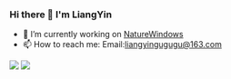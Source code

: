 ### Hi there 👋 I'm LiangYin

- 🔭 I’m currently working on [NatureWindows](https://github.com/NatureWindows)
- 📫 How to reach me: Email:liangyingugugu@163.com
<!--
**LiangYin233/LiangYin233** is a ✨ _special_ ✨ repository because its `README.md` (this file) appears on your GitHub profile.

Here are some ideas to get you started:

- 🔭 I’m currently working on ...
- 🌱 I’m currently learning ...
- 👯 I’m looking to collaborate on ...
- 🤔 I’m looking for help with ...
- 💬 Ask me about ...
- 📫 How to reach me: ...
- 😄 Pronouns: ...
- ⚡ Fun fact: ...
-->

<img src="https://github-readme-stats.vercel.app/api?username=liangyin233"/>
<img src="https://github-readme-stats-eight-theta.vercel.app/api/top-langs/?username=liangyin233"/>
